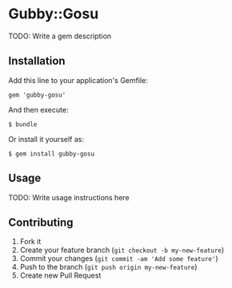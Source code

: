 # Gubby::Gosu

TODO: Write a gem description

## Installation

Add this line to your application's Gemfile:

    gem 'gubby-gosu'

And then execute:

    $ bundle

Or install it yourself as:

    $ gem install gubby-gosu

## Usage

TODO: Write usage instructions here

## Contributing

1. Fork it
2. Create your feature branch (`git checkout -b my-new-feature`)
3. Commit your changes (`git commit -am 'Add some feature'`)
4. Push to the branch (`git push origin my-new-feature`)
5. Create new Pull Request

